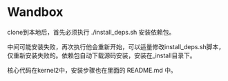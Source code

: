 # Wandbox
clone到本地后，首先必须执行 ./install_deps.sh 安装依赖包。

中间可能安装失败，再次执行他会重新开始，可以适量修改install_deps.sh脚本，仅重新安装失败的。依赖包自动下载源码安装，安装在_install目录下。

核心代码在kernel2中，安装步骤也在里面的 README.md 中。
